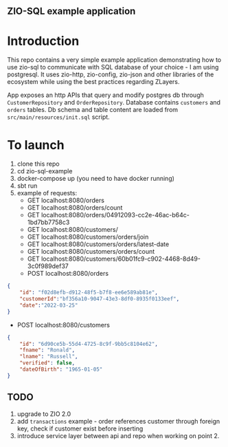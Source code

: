 ## ZIO-SQL example application

# Introduction
This repo contains a very simple example application demonstrating how to use zio-sql to communicate with SQL database of your choice - I am using postgresql. It uses zio-http, zio-config, zio-json and other libraries of the ecosystem while using the best practices regarding ZLayers.

App exposes an http APIs that query and modify postgres db through `CustomerRepository` and `OrderRepository`. Database contains `customers` and `orders` tables. Db schema and table content are loaded from `src/main/resources/init.sql` script.

# To launch
1. clone this repo
2. cd zio-sql-example
3. docker-compose up (you need to have docker running)
4. sbt run
5. example of requests:
    - GET  localhost:8080/orders
    - GET  localhost:8080/orders/count
    - GET  localhost:8080/orders/04912093-cc2e-46ac-b64c-1bd7bb7758c3
    - GET  localhost:8080/customers/
    - GET  localhost:8080/customers/orders/join
    - GET  localhost:8080/customers/orders/latest-date
    - GET  localhost:8080/customers/orders/count
    - GET  localhost:8080/customers/60b01fc9-c902-4468-8d49-3c0f989def37
    - POST localhost:8080/orders
```json
{
    "id": "f02d8efb-d912-48f5-b7f8-ee6e589ab81e",
    "customerId":"bf356a10-9047-43e3-8df0-8935f0133eef",
    "date":"2022-03-25"
}
```

- POST localhost:8080/customers

```json
{
    "id": "6d90ce5b-55d4-4725-8c9f-9bb5c8104e62",
    "fname": "Ronald",
    "lname": "Russell",
    "verified": false,
    "dateOfBirth": "1965-01-05"
}
```

## TODO
1. upgrade to ZIO 2.0
2. add `transactions` example - order references customer through foreign key, check if customer exist before inserting 
3. introduce service layer between api and repo when working on point 2.